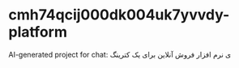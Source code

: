 # cmh74qcij000dk004uk7yvvdy-platform
AI-generated project for chat: ی نرم افزار فروش آنلاین برای یک کترینگ
